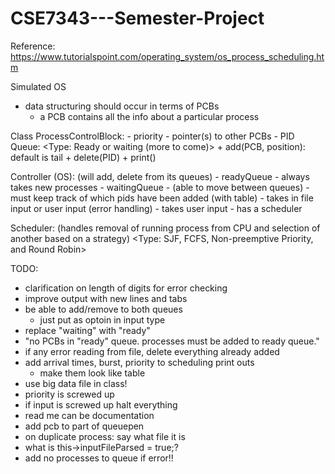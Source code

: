 # CSE7343---Semester-Project



Reference:
	https://www.tutorialspoint.com/operating_system/os_process_scheduling.htm

Simulated OS

- data structuring should occur in terms of PCBs
	- a PCB contains all the info about a particular process


Class ProcessControlBlock:
	- priority
	- pointer(s) to other PCBs
	- PID
Queue:
	<Type: Ready or waiting (more to come)>
	+ add(PCB, position):
		default is tail
	+ delete(PID)
	+ print()

Controller (OS):
	(will add, delete from its queues)
	- readyQueue - always takes new processes
	- waitingQueue
		- (able to move between queues)
	- must keep track of which pids have been added (with table)
	- takes in file input or user input (error handling)
	- takes user input
	- has a scheduler

Scheduler: 
	(handles removal of running process from CPU and selection of another
		based on a strategy)
	<Type: SJF, FCFS, Non-preemptive Priority, and Round Robin>
	
	
TODO:
- clarification on length of digits for error checking
- improve output with new lines and tabs
- be able to add/remove to both queues
    - just put as optoin in input type
- replace "waiting" with "ready"
- "no PCBs in "ready" queue. processes must be added to ready queue."
- if any error reading from file, delete everything already added
- add arrival times, burst, priority to scheduling print outs
    - make them look like table
- use big data file in class!
- priority is screwed up
- if input is screwed up halt everything
- read me can be documentation
- add pcb to part of queuepen 
- on duplicate process: say what file it is
- what is this->inputFileParsed = true;?
- add no processes to queue if error!!
